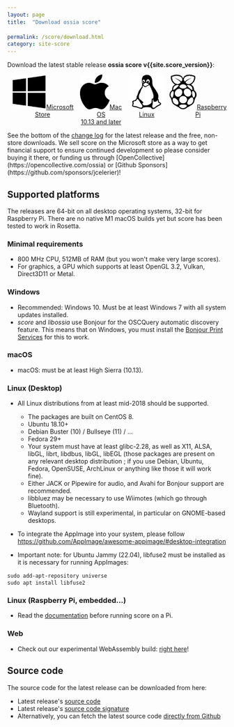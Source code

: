 ```yaml
---
layout: page
title:  "Download ossia score"

permalink: /score/download.html
category: site-score
---
```


Download the latest stable release __ossia score v{{site.score_version}}__:
<p style="display: flex; justify-content: center;align-content:space-evenly;" align="center">
<a href="https://apps.microsoft.com/store/detail/ossia-score/9NGT21X5XB19" target="_blank" class="page-button download-page"><img src="../assets/windows_logo_2012-Black.svg" height="80px"/>Microsoft Store</a>
<a href="https://github.com/ossia/score/releases/download/v{{site.score_version}}/ossia.score-{{site.score_version}}-macOS.dmg"  target="_blank" class="page-button download-page" ><img src="../assets/apple_logo_black.svg" height="80px"/>Mac OS<br/>10.13 and later</a>
<a href="https://github.com/ossia/score/releases/download/v{{site.score_version}}/ossia.score-{{site.score_version}}-linux-amd64.AppImage" target="_blank" class="page-button download-page"><img src="../assets/Linux_Platform.svg" height="80px"/>Linux</a>
<a href="https://github.com/ossia/score/releases/download/v{{site.score_version}}/ossia.score-{{site.score_version}}-rpi-aarch32.tar.gz" target="_blank" class="page-button download-page"><img src="../assets/Pi_Platform.svg" height="80px"/>Raspberry Pi</a>
</p>
See the bottom of the <a href="https://github.com/ossia/score/releases/latest" target="_blank">change log</a> for the latest release and the free, non-store downloads. We sell score on the Microsoft store as a way to get financial support to ensure continued development so please consider buying it there, or funding us through [OpenCollective](https://opencollective.com/ossia) or [Github Sponsors](https://github.com/sponsors/jcelerier)!

## Supported platforms

The releases are 64-bit on all desktop operating systems, 32-bit for Raspberry Pi. There are no native M1 macOS builds yet but score has been tested to work in Rosetta.

### Minimal requirements

* 800 MHz CPU, 512MB of RAM (but you won't make very large scores).
* For graphics, a GPU which supports at least OpenGL 3.2, Vulkan, Direct3D11 or Metal.
  
### Windows

* Recommended: Windows 10. Must be at least Windows 7 with all system updates installed.
* *score* and *libossia* use Bonjour for the OSCQuery automatic discovery feature.
  This means that on Windows, you must install the [Bonjour Print Services](https://support.apple.com/kb/dl999?locale=en_US) for this to work.

### macOS

* macOS: must be at least High Sierra (10.13).

### Linux (Desktop)

* All Linux distributions from at least mid-2018 should be supported.
  * The packages are built on CentOS 8.
  * Ubuntu 18.10+
  * Debian Buster (10) / Bullseye (11) / ...  
  * Fedora 29+
  * Your system must have at least glibc-2.28, as well as X11, ALSA, libGL, librt, libdbus, libGL, libEGL (those packages are present on any relevant desktop distribution ; if you use Debian, Ubuntu, Fedora, OpenSUSE, ArchLinux or anything like those it will work fine).
  * Either JACK or Pipewire for audio, and Avahi for Bonjour support are recommended.
  * libbluez may be necessary to use Wiimotes (which go through Bluetooth).
  * Wayland support is still experimental, in particular on GNOME-based desktops.

* To integrate the AppImage into your system, please follow
  https://github.com/AppImage/awesome-appimage/#desktop-integration

* Important note: for Ubuntu Jammy (22.04), libfuse2 must be installed as it is necessary for running AppImages:

```
sudo add-apt-repository universe
sudo apt install libfuse2
```

### Linux (Raspberry Pi, embedded...)

* Read the [documentation](https://ossia.io/score-docs/in-depth/embedded.html) before running score on a Pi.

### Web

* Check out our experimental WebAssembly build: [right here](https://ossia.io/score-web)!

## Source code

The source code for the latest release can be downloaded from here:
* Latest release's <a href="https://github.com/ossia/score/releases/download/v{{site.score_version}}/ossia.score-{{site.score_version}}-src.tar.xz">source code</a>
* Latest release's <a href="https://github.com/ossia/score/releases/download/v{{site.score_version}}/ossia.score-{{site.score_version}}-src.tar.xz.asc">source code signature</a>
* Alternatively, you can fetch the latest source code <a href="https://github.com/ossia/score">directly from Github</a>

